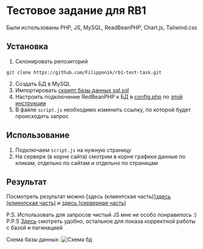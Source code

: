 # Тестовое задание для RB1
Были использованы PHP, JS, MySQL, ReadBeanPHP, Chart.js, Tailwind.css

## Установка
1. Склонировать репозиторий
```
git clone https://github.com/Filipponik/rb1-test-task.git
```
2. Создать БД в MySQL
3. Импортировать [скрипт базы данных sql.sql](sql.sql)
3. Настроить подключение RedBeanPHP к БД в [config.php](config.php) по [этой инструкции](https://www.redbeanphp.com/index.php?p=/connection)
1. В файле `script.js` необходимо изменить ссылку, по которой будет происходить запрос

## Использование
1. Подключаем `script.js` на нужную страницу
2. На сервере (в корне сайта) смотрим в корне графики данные по кликам, отдельно по сайтам и отдельно по страницам

## Результат
Посмотреть результат можно [здесь (клиентская часть)][здесь (клиентская часть)](http://filipponik.tk/client_page.html)
и [здесь (серверная часть)](http://filipponik.tk/)

P.S. Использовать для запросов чистый JS мне не особо понравилось :)
P.P.S [Здесь](http://filipponik.tk/page/?path=8) смотреть удобно, остальное для показа корректной работы с базой и пагинацией 

Схема базы данных:
![Схема бд](https://user-images.githubusercontent.com/44286080/107145540-63a6a600-6953-11eb-949b-5492baa90a2f.png "Схема базы данных")
